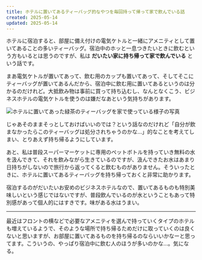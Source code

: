 ```yaml
---
title: ホテルに置いてあるティーバッグ的なやつを毎回持って帰って家で飲んでいる話
created: 2025-05-14
updated: 2025-05-14
---
```


ホテルに宿泊すると、部屋に備え付けの電気ケトルと一緒にアメニティとして置いてあることの多いティーバッグ。宿泊中のホッと一息つきたいときに飲むという方もいるとは思うのですが、私は **だいたい家に持ち帰って家で飲んでいる** という話です。

まあ電気ケトルが置いてあって、飲む用のカップも置いてあって、そしてそこにティーバッグが置いてあるんだから、宿泊中に飲む用に置いてあるというのは分かるのだけれど。大抵飲み物は事前に買って持ち込むし、なんとなくこう、ビジネスホテルの電気ケトルを使うのは嫌だなあという気持ちがあります。

![ホテルに置いてあった緑茶のティーバッグを家で使っている様子の写真](fb5d5f19-80b0-4aeb-4f91-0a9ca10d6f00)

じゃあそのままそっとしておけばいいのでは？という話なのだけれど「自分が飲まなかったらこのティーバッグは処分されちゃうのかな…」的なことを考えてしまい、とりあえず持ち帰るようにしています。

あと、私は普段スーパーマーケットに専用のペットボトルを持っていき無料の水を汲んできて、それを飲みながら生きているのですが、汲んできたお水はあまり日持ちがしないので旅行から返ってくると飲むものがありません。そういったときに、ホテルに置いてあるティーバッグを持ち帰っておくと非常に助かります。

宿泊するのがだいたいお安めのビジネスホテルなので、置いてあるものも特別美味しいという感じではないですが、普段飲んでいるのが水ということもあって特別感があって個人的にはすきです。味がある水はうまい。

---

最近はフロントの横などで必要なアメニティを選んで持っていくタイプのホテルも増えているようで、そのような場所で持ち帰るためだけに取っていくのは良くないと思いますが、お部屋に置いてあるものを持ち帰るのならいいかなーと思ってます。こういうの、やっぱり宿泊中に飲む人のほうが多いのかな…。気になる。
